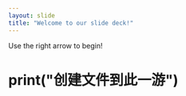 ```yaml
---
layout: slide
title: "Welcome to our slide deck!"
---
```


Use the right arrow to begin!
# print("创建文件到此一游")
